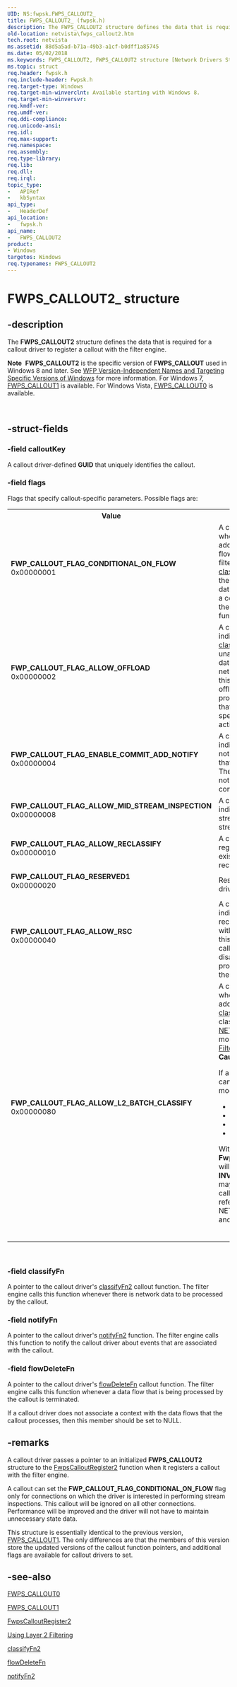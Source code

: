 ```yaml
---
UID: NS:fwpsk.FWPS_CALLOUT2_
title: FWPS_CALLOUT2_ (fwpsk.h)
description: The FWPS_CALLOUT2 structure defines the data that is required for a callout driver to register a callout with the filter engine.Note  FWPS_CALLOUT2 is the specific version of FWPS_CALLOUT used in Windows 8 and later.
old-location: netvista\fwps_callout2.htm
tech.root: netvista
ms.assetid: 88d5a5ad-b71a-49b3-a1cf-b0dff1a85745
ms.date: 05/02/2018
ms.keywords: FWPS_CALLOUT2, FWPS_CALLOUT2 structure [Network Drivers Starting with Windows Vista], FWPS_CALLOUT2_, FWP_CALLOUT_FLAG_ALLOW_L2_BATCH_CLASSIFY, FWP_CALLOUT_FLAG_ALLOW_MID_STREAM_INSPECTION, FWP_CALLOUT_FLAG_ALLOW_OFFLOAD, FWP_CALLOUT_FLAG_ALLOW_RECLASSIFY, FWP_CALLOUT_FLAG_ALLOW_RSC, FWP_CALLOUT_FLAG_CONDITIONAL_ON_FLOW, FWP_CALLOUT_FLAG_ENABLE_COMMIT_ADD_NOTIFY, FWP_CALLOUT_FLAG_RESERVED1, fwpsk/FWPS_CALLOUT2, netvista.fwps_callout2
ms.topic: struct
req.header: fwpsk.h
req.include-header: Fwpsk.h
req.target-type: Windows
req.target-min-winverclnt: Available starting with Windows 8.
req.target-min-winversvr: 
req.kmdf-ver: 
req.umdf-ver: 
req.ddi-compliance: 
req.unicode-ansi: 
req.idl: 
req.max-support: 
req.namespace: 
req.assembly: 
req.type-library: 
req.lib: 
req.dll: 
req.irql: 
topic_type:
-	APIRef
-	kbSyntax
api_type:
-	HeaderDef
api_location:
-	fwpsk.h
api_name:
-	FWPS_CALLOUT2
product:
- Windows
targetos: Windows
req.typenames: FWPS_CALLOUT2
---
```


# FWPS_CALLOUT2_ structure


## -description


The <b>FWPS_CALLOUT2</b> structure defines the data that is required for a callout driver to register a
  callout with the filter engine.<div class="alert"><b>Note</b>  <b>FWPS_CALLOUT2</b> is the specific version of <b>FWPS_CALLOUT</b> used in Windows 8 and later. See <a href="https://msdn.microsoft.com/FBDF53E5-F7DE-4DEB-AC18-6D2BB59FE670">WFP Version-Independent Names and Targeting Specific Versions of Windows</a> for more information. For Windows 7, <a href="https://msdn.microsoft.com/library/windows/hardware/ff551226">FWPS_CALLOUT1</a> is available. For Windows Vista, <a href="https://msdn.microsoft.com/library/windows/hardware/ff551224">FWPS_CALLOUT0</a> is available.</div>
<div> </div>



## -struct-fields




### -field calloutKey

A callout driver-defined <b>GUID</b> that uniquely identifies the callout.


### -field flags

Flags that specify callout-specific parameters. Possible flags are:
     

<table>
<tr>
<th>Value</th>
<th>Meaning</th>
</tr>
<tr>
<td width="40%"><a id="FWP_CALLOUT_FLAG_CONDITIONAL_ON_FLOW"></a><a id="fwp_callout_flag_conditional_on_flow"></a><dl>
<dt><b>FWP_CALLOUT_FLAG_CONDITIONAL_ON_FLOW</b></dt>
<dt>0x00000001</dt>
</dl>
</td>
<td width="60%">
A callout driver can specify this flag when registering a callout that will be added at a layer
       that supports data flows. If this flag is specified, the filter engine calls the callout driver's 
       <a href="https://msdn.microsoft.com/de8220de-cf71-4718-876e-ef02c15fc948">classifyFn2</a> callout function only if there
       is a context associated with the data flow. A callout driver associates a context with a data flow by
       calling the 
       <a href="https://msdn.microsoft.com/library/windows/hardware/ff551165">FwpsFlowAssociateContext0</a> function.

</td>
</tr>
<tr>
<td width="40%"><a id="FWP_CALLOUT_FLAG_ALLOW_OFFLOAD"></a><a id="fwp_callout_flag_allow_offload"></a><dl>
<dt><b>FWP_CALLOUT_FLAG_ALLOW_OFFLOAD</b></dt>
<dt>0x00000002</dt>
</dl>
</td>
<td width="60%">
A callout driver specifies this flag to indicate that the callout driver's 
       <a href="https://msdn.microsoft.com/de8220de-cf71-4718-876e-ef02c15fc948">classifyFn2</a> callout function is unaffected
       by offloading network data processing to offload-capable network interface cards (NICs). If this flag
       is not specified, then offloading of network data processing is disabled for all traffic that is
       processed by any filters that specify the callout for the filter's action.

</td>
</tr>
<tr>
<td width="40%"><a id="FWP_CALLOUT_FLAG_ENABLE_COMMIT_ADD_NOTIFY"></a><a id="fwp_callout_flag_enable_commit_add_notify"></a><dl>
<dt><b>FWP_CALLOUT_FLAG_ENABLE_COMMIT_ADD_NOTIFY</b></dt>
<dt>0x00000004</dt>
</dl>
</td>
<td width="60%">
A callout driver specifies this flag to indicate that it can receive notifications about objects and filters that are added inside a transaction. The filter engine sends the notification after the transaction is committed.

</td>
</tr>
<tr>
<td width="40%"><a id="FWP_CALLOUT_FLAG_ALLOW_MID_STREAM_INSPECTION"></a><a id="fwp_callout_flag_allow_mid_stream_inspection"></a><dl>
<dt><b>FWP_CALLOUT_FLAG_ALLOW_MID_STREAM_INSPECTION</b></dt>
<dt>0x00000008</dt>
</dl>
</td>
<td width="60%">
A callout driver specifies this flag to indicate that it can perform  dynamic stream inspection of data flows at stream level. See <a href="https://msdn.microsoft.com/77e152bf-cb6b-4845-9a5e-9c37281f23f1">Stream Inspection</a>.

</td>
</tr>
<tr>
<td width="40%"><a id="FWP_CALLOUT_FLAG_ALLOW_RECLASSIFY"></a><a id="fwp_callout_flag_allow_reclassify"></a><dl>
<dt><b>FWP_CALLOUT_FLAG_ALLOW_RECLASSIFY</b></dt>
<dt>0x00000010</dt>
</dl>
</td>
<td width="60%">
A callout driver specifies this flag to register itself to be called when an existing socket operation is reclassified.

</td>
</tr>
<tr>
<td width="40%"><a id="FWP_CALLOUT_FLAG_RESERVED1"></a><a id="fwp_callout_flag_reserved1"></a><dl>
<dt><b>FWP_CALLOUT_FLAG_RESERVED1</b></dt>
<dt>0x00000020</dt>
</dl>
</td>
<td width="60%">
Reserved for system use. Callout drivers should ignore this flag.

</td>
</tr>
<tr>
<td width="40%"><a id="FWP_CALLOUT_FLAG_ALLOW_RSC"></a><a id="fwp_callout_flag_allow_rsc"></a><dl>
<dt><b>FWP_CALLOUT_FLAG_ALLOW_RSC</b></dt>
<dt>0x00000040</dt>
</dl>
</td>
<td width="60%">
A callout driver specifies this flag to indicate that the callout supports receive segment coalescing (RSC) with large packets of up to 64K. If this flag is not specified, and a callout is registered, then RSC is disabled for all traffic that is processed by any filters that specify the callout for the filter's action.

</td>
</tr>
<tr>
<td width="40%"><a id="FWP_CALLOUT_FLAG_ALLOW_L2_BATCH_CLASSIFY"></a><a id="fwp_callout_flag_allow_l2_batch_classify"></a><dl>
<dt><b>FWP_CALLOUT_FLAG_ALLOW_L2_BATCH_CLASSIFY</b></dt>
<dt>0x00000080</dt>
</dl>
</td>
<td width="60%">
A callout driver specifies this flag when registering a callout that will be added at layer 2, to indicate that its <a href="https://msdn.microsoft.com/de8220de-cf71-4718-876e-ef02c15fc948">classifyFn2</a> callout function can classify multiple chained <a href="https://msdn.microsoft.com/library/windows/hardware/ff568388">NET_BUFFER_LIST</a> structures. For more info, see <a href="https://msdn.microsoft.com/679E6DE2-4EFB-44F6-936D-2BF611BC9726">Using Layer 2 Filtering</a>.

<div class="alert"><b>Caution</b>  <p class="note">If a callout driver sets this flag, it cannot use the following functions to modify NET_BUFFER_LISTs.

<ul>
<li>
<a href="https://msdn.microsoft.com/library/windows/hardware/ff551206">FwpsReferenceNetBufferList0</a>
</li>
<li>
<a href="https://msdn.microsoft.com/library/windows/hardware/ff551159">FwpsDereferenceNetBufferList0</a>
</li>
<li>
<a href="https://msdn.microsoft.com/library/windows/hardware/ff551134">FwpsAllocateCloneNetBufferList0</a>
</li>
<li>
<a href="https://msdn.microsoft.com/library/windows/hardware/ff551170">FwpsFreeCloneNetBufferList0</a>
</li>
</ul>
<p class="note">With this flag set, <b>FwpsAllocateCloneNetBufferList0</b> will always return an <b>INVALID_PARAMETER</b> error. This may unexpectedly cause a 3rd party callout driver to fail to manage the reference count of NET_BUFFER_LISTs, causing send and receive operations to stop.

</div>
<div> </div>
</td>
</tr>
</table>
 


### -field classifyFn

A pointer to the callout driver's 
     <a href="https://msdn.microsoft.com/de8220de-cf71-4718-876e-ef02c15fc948">classifyFn2</a> callout function. The filter
     engine calls this function whenever there is network data to be processed by the callout.


### -field notifyFn

A pointer to the callout driver's 
     <a href="https://msdn.microsoft.com/c70c987b-5b4c-4ddd-8eb8-8c3c40003ab3">notifyFn2</a> function. The filter engine calls
     this function to notify the callout driver about events that are associated with the callout.


### -field flowDeleteFn

A pointer to the callout driver's 
     <a href="https://msdn.microsoft.com/65449a23-da5d-4884-b98e-030461eb019a">flowDeleteFn</a> callout function. The filter
     engine calls this function whenever a data flow that is being processed by the callout is terminated.
     

If a callout driver does not associate a context with the data flows that the callout processes, then
     this member should be set to NULL.


## -remarks



A callout driver passes a pointer to an initialized <b>FWPS_CALLOUT2</b> structure to the 
    <a href="https://msdn.microsoft.com/library/windows/hardware/hh439576">FwpsCalloutRegister2</a> function when it
    registers a callout with the filter engine.

A callout can set the <b>FWP_CALLOUT_FLAG_CONDITIONAL_ON_FLOW</b> flag only for connections on which
    the driver is interested in performing stream inspections. This callout will be ignored on all other
    connections. Performance will be improved and the driver will not have to maintain unnecessary state
    data.

This structure is essentially identical to the previous version, 
    <a href="https://msdn.microsoft.com/library/windows/hardware/ff551226">FWPS_CALLOUT1</a>. The only differences are that
    the members of this version store the updated versions of the callout function pointers, and additional flags are available for callout drivers to set.




## -see-also




<a href="https://msdn.microsoft.com/library/windows/hardware/ff551224">FWPS_CALLOUT0</a>



<a href="https://msdn.microsoft.com/library/windows/hardware/ff551226">FWPS_CALLOUT1</a>



<a href="https://msdn.microsoft.com/library/windows/hardware/hh439576">FwpsCalloutRegister2</a>



<a href="https://msdn.microsoft.com/679E6DE2-4EFB-44F6-936D-2BF611BC9726">Using Layer 2 Filtering</a>



<a href="https://msdn.microsoft.com/de8220de-cf71-4718-876e-ef02c15fc948">classifyFn2</a>



<a href="https://msdn.microsoft.com/65449a23-da5d-4884-b98e-030461eb019a">flowDeleteFn</a>



<a href="https://msdn.microsoft.com/c70c987b-5b4c-4ddd-8eb8-8c3c40003ab3">notifyFn2</a>
 

 

